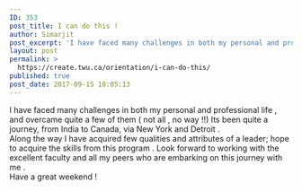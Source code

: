 ```yaml
---
ID: 353
post_title: I can do this !
author: Simarjit
post_excerpt: 'I have faced many challenges in both my personal and professional life , and overcame quite a few of them [&hellip;]'
layout: post
permalink: >
  https://create.twu.ca/orientation/i-can-do-this/
published: true
post_date: 2017-09-15 18:05:13
---
```

<p>I have faced many challenges in both my personal and professional life , and overcame quite a few of them ( not all , no way !!) Its been quite a journey, from India to Canada, via New York and Detroit .<br />
Along the way I have acquired few qualities and attributes of a leader; hope to acquire the skills from this program . Look forward to working with the excellent faculty and all my peers who are embarking on this journey with me .<br />
Have a great weekend !</p>